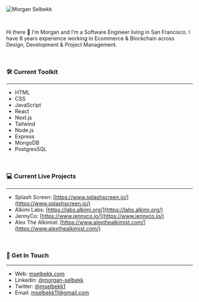 ![Morgan Selbekk](https://res.cloudinary.com/dtjasyr7k/image/upload/v1706300545/Group_5_1_veru7i.png)

<br>

Hi there 👋 I’m Morgan and I’m a Software Engineer living in San Francisco. I have 8 years experience working in Ecommerce & Blockchain across Design, Development & Project Management.

<br>

### 🛠️ Current Toolkit
---

- HTML
- CSS
- JavaScript
- React
- Next.js
- Tailwind
- Node.js
- Express
- MongoDB
- PostgresSQL

<br>

### 💻 Current Live Projects
---

- Splash Screen: [https://www.splashscreen.io/](https://www.splashscreen.io/)
- Alkimi Labs: [https://labs.alkimi.org/](https://labs.alkimi.org/)
- JennyCo: [https://www.jennyco.io/](https://www.jennyco.io/)
- Alex The Alkimist: [https://www.alexthealkimist.com/](https://www.alexthealkimist.com/)

<br>

### 👋  Get In Touch
---

- Web: [mselbekk.com](https://www.mselbekk.com/)
- Linkedin: [@morgan-selbekk](https://www.linkedin.com/in/morgan-selbekk/)
- Twitter: [@mselbekk1](https://twitter.com/mselbekk1)
- Email: [mselbekk11@gmail.com](mailto:mselbekk11@gmail.com)

<br>
<br>

<!--
**mselbekk11/mselbekk11** is a ✨ _special_ ✨ repository because its `README.md` (this file) appears on your GitHub profile.

Here are some ideas to get you started:

- 🔭 I’m currently working on ...
- 🌱 I’m currently learning ...
- 👯 I’m looking to collaborate on ...
- 🤔 I’m looking for help with ...
- 💬 Ask me about ...
- 📫 How to reach me: ...
- 😄 Pronouns: ...
- ⚡ Fun fact: ...
-->

